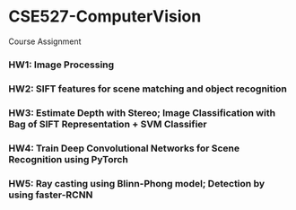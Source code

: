 # CSE527-ComputerVision
 Course Assignment



### HW1: Image Processing

### HW2: SIFT features for  scene matching and object recognition

### HW3: Estimate Depth with Stereo; Image Classification with Bag of SIFT Representation + SVM Classifier

### HW4: Train Deep Convolutional Networks for Scene Recognition using PyTorch

### HW5: Ray casting using Blinn-Phong model; Detection by using faster-RCNN

